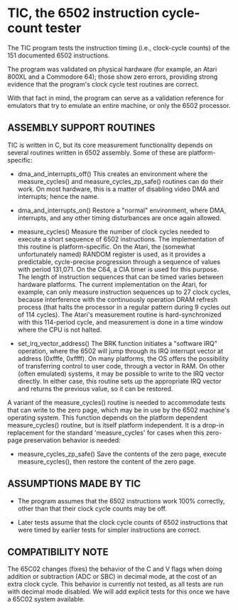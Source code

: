 TIC, the 6502 instruction cycle-count tester
============================================

The TIC program tests the instruction timing (i.e., clock-cycle counts) of the
151 documented 6502 instructions.

The program was validated on physical hardware (for example, an Atari 800XL and
a Commodore 64); those show zero errors, providing strong evidence that the
program's clock cycle test routines are correct.

With that fact in mind, the program can serve as a validation reference for
emulators that try to emulate an entire machine, or only the 6502 processor.

ASSEMBLY SUPPORT ROUTINES
-------------------------

TIC is written in C, but its core measurement functionality depends on several
routines written in 6502 assembly. Some of these are platform-specific:

* dma_and_interrupts_off()   This creates an environment where the measure_cycles()
                             and measure_cycles_zp_safe() routines can do their work.
                             On most hardware, this is a matter of disabling video DMA
                             and interrupts; hence the name.

* dma_and_interrupts_on()    Restore a "normal" environment, where DMA, interrupts, and
                             any other timing disturbances are once again allowed.

* measure_cycles()           Measure the number of clock cycles needed to execute a short
                             sequence of 6502 instructions.
                               The implementation of this routine is platform-specific.
                             On the Atari, the (somewhat unfortunately named) RANDOM
                             register is used, as it provides a predictable, cycle-precise
                             progression through a sequence of values with period 131,071.
                               On the C64, a CIA timer is used for this purpose.
                             The length of instruction sequences that can be timed varies
                             between hardware platforms. The current implementation on the
                             Atari, for example, can only measure instruction sequences
                             up to 27 clock cycles, because interference with the
                             continuously operation DRAM refresh process (that halts the
                             processor in a regular pattern during 9 cycles out of 114
                             cycles). The Atari's measurement routine is hard-synchronized
                             with this 114-period cycle, and measurement is done in a time
                             window where the CPU is not halted.

* set_irq_vector_address()   The BRK function initiates a "software IRQ" operation, where
                             the 6502 will jump through its IRQ interrupt vector at address
                             (0xfffe, 0xffff). On many platforms, the OS offers the
                             possibility of transferring control to user code, through a
                             vector in RAM. On other (often emulated) systems, it may be
                             possible to write to the IRQ vector directly. In either case,
                             this routine sets up the appropriate IRQ vector and returns the
                             previous value, so it can be restored.

A variant of the measure_cycles() routine is needed to accommodate tests that can write to
the zero page, which may be in use by the 6502 machine's operating system. This function
depends on the platform dependent measure_cycles() routine, but is itself platform
independent. It is a drop-in replacement for the standard 'measure_cycles' for cases when
this zero-page preservation behavior is needed:

* measure_cycles_zp_safe()   Save the contents of the zero page, execute measure_cycles(),
                             then restore the content of the zero page.

ASSUMPTIONS MADE BY TIC
-----------------------

* The program assumes that the 6502 instructions work 100% correctly, other than that their
  clock cycle counts may be off.

* Later tests assume that the clock cycle counts of 6502 instructions that were timed by
  earlier tests for simpler instructions are correct.

COMPATIBILITY NOTE
------------------

The 65C02 changes (fixes) the behavior of the C and V flags when doing addition or subtraction
(ADC or SBC) in decimal mode, at the cost of an extra clock cycle. This behavior is currently
not tested, as all tests are run with decimal mode disabled. We will add explicit tests
for this once we have a 65C02 system available.
